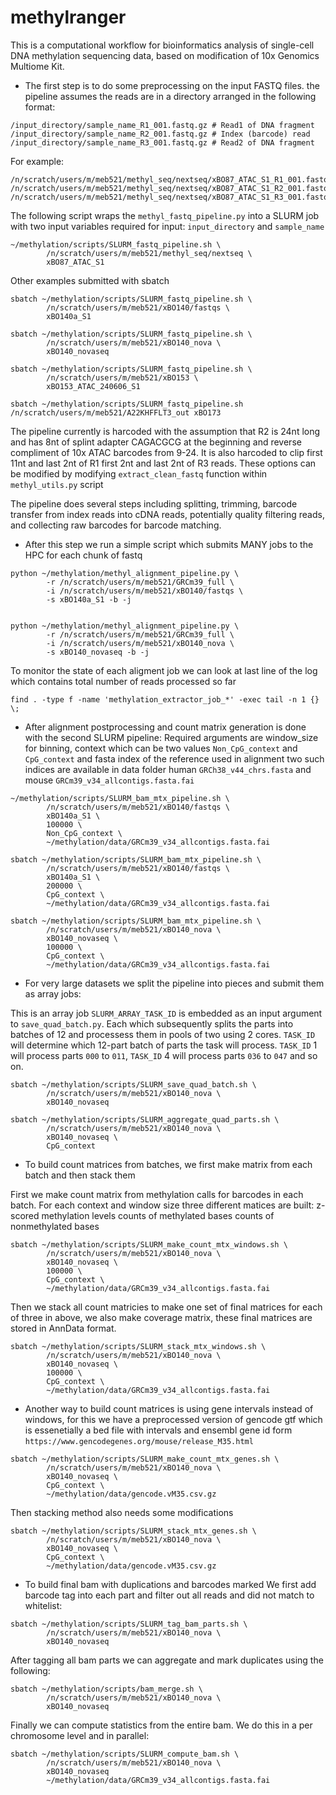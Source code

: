 # methylranger

This is a computational workflow for bioinformatics analysis of single-cell DNA methylation sequencing data, based on modification of 10x Genomics Multiome Kit.


- The first step is to do some preprocessing on the input FASTQ files.
the pipeline assumes the reads are in a directory arranged in the following format:

```
/input_directory/sample_name_R1_001.fastq.gz # Read1 of DNA fragment
/input_directory/sample_name_R2_001.fastq.gz # Index (barcode) read
/input_directory/sample_name_R3_001.fastq.gz # Read2 of DNA fragment

```

For example:
```
/n/scratch/users/m/meb521/methyl_seq/nextseq/xBO87_ATAC_S1_R1_001.fastq.gz
/n/scratch/users/m/meb521/methyl_seq/nextseq/xBO87_ATAC_S1_R2_001.fastq.gz
/n/scratch/users/m/meb521/methyl_seq/nextseq/xBO87_ATAC_S1_R3_001.fastq.gz
```

The following script wraps the `methyl_fastq_pipeline.py` into a SLURM job with two input variables required for input:
`input_directory` and `sample_name`
```
~/methylation/scripts/SLURM_fastq_pipeline.sh \
        /n/scratch/users/m/meb521/methyl_seq/nextseq \
        xBO87_ATAC_S1
```
Other examples submitted with sbatch
```
sbatch ~/methylation/scripts/SLURM_fastq_pipeline.sh \
        /n/scratch/users/m/meb521/xBO140/fastqs \
        xBO140a_S1
```

```
sbatch ~/methylation/scripts/SLURM_fastq_pipeline.sh \
        /n/scratch/users/m/meb521/xBO140_nova \
        xBO140_novaseq
```

```
sbatch ~/methylation/scripts/SLURM_fastq_pipeline.sh \
        /n/scratch/users/m/meb521/xBO153 \
        xBO153_ATAC_240606_S1
```

```
sbatch ~/methylation/scripts/SLURM_fastq_pipeline.sh /n/scratch/users/m/meb521/A22KHFFLT3_out xBO173
```

The pipeline currently is harcoded with the assumption that R2 is 24nt long and has 8nt of splint adapter CAGACGCG at the beginning and reverse compliment of 10x ATAC barcodes from 9-24. It is also harcoded to clip first 11nt and last 2nt of R1 first 2nt and last 2nt of R3 reads. These options can be modified by modifying `extract_clean_fastq` function within `methyl_utils.py` script

The pipeline does several steps including splitting, trimming, barcode transfer from index reads into cDNA reads, potentially quality filtering reads, and collecting raw barcodes for barcode matching.


- After this step we run a simple script which submits MANY jobs to the HPC for each chunk of fastq


```
python ~/methylation/methyl_alignment_pipeline.py \
        -r /n/scratch/users/m/meb521/GRCm39_full \
        -i /n/scratch/users/m/meb521/xBO140/fastqs \
        -s xBO140a_S1 -b -j
        

python ~/methylation/methyl_alignment_pipeline.py \
        -r /n/scratch/users/m/meb521/GRCm39_full \
        -i /n/scratch/users/m/meb521/xBO140_nova \
        -s xBO140_novaseq -b -j
```

To monitor the state of each aligment job we can look at last line of the log which contains total number of reads processed so far
```
find . -type f -name 'methylation_extractor_job_*' -exec tail -n 1 {} \;
```

- After alignment postprocessing and count matrix generation is done with the second SLURM pipeline:
Required arguments are window_size for binning, context which can be two values `Non_CpG_context` and `CpG_context` and fasta index of the reference used in alignment two such indices are available in data folder human `GRCh38_v44_chrs.fasta` and mouse `GRCm39_v34_allcontigs.fasta.fai`

```
~/methylation/scripts/SLURM_bam_mtx_pipeline.sh \
        /n/scratch/users/m/meb521/xBO140/fastqs \
        xBO140a_S1 \
        100000 \
        Non_CpG_context \
        ~/methylation/data/GRCm39_v34_allcontigs.fasta.fai

sbatch ~/methylation/scripts/SLURM_bam_mtx_pipeline.sh \
        /n/scratch/users/m/meb521/xBO140/fastqs \
        xBO140a_S1 \
        200000 \
        CpG_context \
        ~/methylation/data/GRCm39_v34_allcontigs.fasta.fai
```

```
sbatch ~/methylation/scripts/SLURM_bam_mtx_pipeline.sh \
        /n/scratch/users/m/meb521/xBO140_nova \
        xBO140_novaseq \
        100000 \
        CpG_context \
        ~/methylation/data/GRCm39_v34_allcontigs.fasta.fai
```




- For very large datasets we split the pipeline into pieces and submit them as array jobs:


This is an array job `SLURM_ARRAY_TASK_ID` is embedded as an input argument to `save_quad_batch.py`. Each  which subsequently splits the parts into batches of 12 and processess them in pools of two using 2 cores. `TASK_ID` will determine which 12-part batch of parts the task will process. `TASK_ID` 1 will process parts `000` to `011`, `TASK_ID` 4 will process parts `036` to `047` and so on.

```
sbatch ~/methylation/scripts/SLURM_save_quad_batch.sh \
        /n/scratch/users/m/meb521/xBO140_nova \
        xBO140_novaseq
```

```
sbatch ~/methylation/scripts/SLURM_aggregate_quad_parts.sh \
        /n/scratch/users/m/meb521/xBO140_nova \
        xBO140_novaseq \
        CpG_context
```



- To build count matrices from batches, we first make matrix from each batch and then stack them

First we make count matrix from methylation calls for barcodes in each batch. For each context and window size three different matices are built:
z-scored methylation levels
counts of methylated bases
counts of nonmethylated bases
```
sbatch ~/methylation/scripts/SLURM_make_count_mtx_windows.sh \
        /n/scratch/users/m/meb521/xBO140_nova \
        xBO140_novaseq \
        100000 \
        CpG_context \
        ~/methylation/data/GRCm39_v34_allcontigs.fasta.fai
```

Then we stack all count matricies to make one set of final matrices for each of three in above, we also make coverage matrix, these final matrices are stored in AnnData format.
```
sbatch ~/methylation/scripts/SLURM_stack_mtx_windows.sh \
        /n/scratch/users/m/meb521/xBO140_nova \
        xBO140_novaseq \
        100000 \
        CpG_context \
        ~/methylation/data/GRCm39_v34_allcontigs.fasta.fai
```

- Another way to build count matrices is using gene intervals instead of windows, for this we have a preprocessed version of gencode gtf which is essenetially a bed file with intervals and ensembl gene id form `https://www.gencodegenes.org/mouse/release_M35.html`

```
sbatch ~/methylation/scripts/SLURM_make_count_mtx_genes.sh \
        /n/scratch/users/m/meb521/xBO140_nova \
        xBO140_novaseq \
        CpG_context \
        ~/methylation/data/gencode.vM35.csv.gz
```
Then stacking method also needs some modifications
```
sbatch ~/methylation/scripts/SLURM_stack_mtx_genes.sh \
        /n/scratch/users/m/meb521/xBO140_nova \
        xBO140_novaseq \
        CpG_context \
        ~/methylation/data/gencode.vM35.csv.gz
```


- To build final bam with duplications and barcodes marked
We first add barcode tag into each part and filter out all reads and did not match to whitelist:
```
sbatch ~/methylation/scripts/SLURM_tag_bam_parts.sh \
        /n/scratch/users/m/meb521/xBO140_nova \
        xBO140_novaseq
```

After tagging all bam parts we can aggregate and mark duplicates using the following:
```
sbatch ~/methylation/scripts/bam_merge.sh \
        /n/scratch/users/m/meb521/xBO140_nova \
        xBO140_novaseq
```
Finally we can compute statistics from the entire bam. We do this in a per chromosome level and in parallel:
```
sbatch ~/methylation/scripts/SLURM_compute_bam.sh \
        /n/scratch/users/m/meb521/xBO140_nova \
        xBO140_novaseq
        ~/methylation/data/GRCm39_v34_allcontigs.fasta.fai
        
```